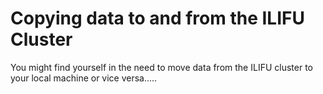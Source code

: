 # Copying data to and from the ILIFU Cluster

You might find yourself in the need to move data from the ILIFU cluster to your local machine or vice versa.....



